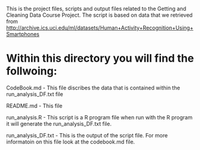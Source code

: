 This is the project files, scripts and output files related to the Getting and Cleaning Data Course Project. The script is based on data that we retrieved from http://archive.ics.uci.edu/ml/datasets/Human+Activity+Recognition+Using+Smartphones


Within this directory you will find the follwoing:
==========================================
CodeBook.md - This file discribes the data that is contained within the run_analysis_DF.txt file

README.md - This file

run_analysis.R - This script is a R program file when run with the R program it will generate the run_analysis_DF.txt file. 

run_analysis_DF.txt - This is the output of the script file. For more informatoin on this file look at the codebook.md file. 
